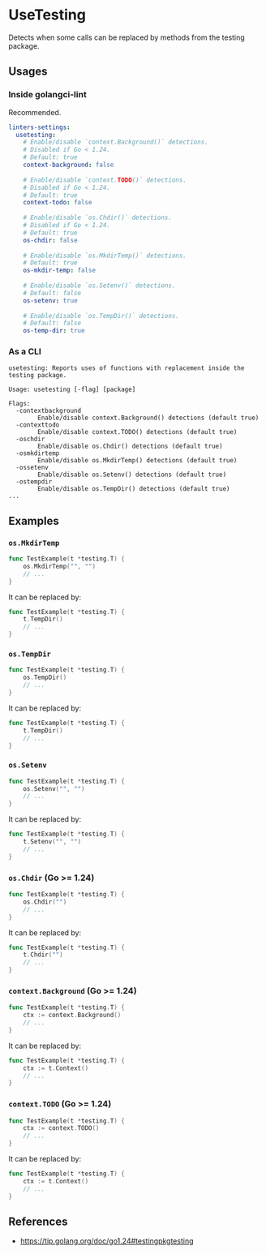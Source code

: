 # UseTesting

Detects when some calls can be replaced by methods from the testing package.

## Usages

### Inside golangci-lint

Recommended.

```yml
linters-settings:
  usetesting:
    # Enable/disable `context.Background()` detections.
    # Disabled if Go < 1.24.
    # Default: true
    context-background: false
    
    # Enable/disable `context.TODO()` detections.
    # Disabled if Go < 1.24.
    # Default: true
    context-todo: false
    
    # Enable/disable `os.Chdir()` detections.
    # Disabled if Go < 1.24.
    # Default: true
    os-chdir: false
    
    # Enable/disable `os.MkdirTemp()` detections.
    # Default: true
    os-mkdir-temp: false
    
    # Enable/disable `os.Setenv()` detections.
    # Default: false
    os-setenv: true
    
    # Enable/disable `os.TempDir()` detections.
    # Default: false
    os-temp-dir: true
```

### As a CLI

```
usetesting: Reports uses of functions with replacement inside the testing package.

Usage: usetesting [-flag] [package]

Flags:
  -contextbackground
        Enable/disable context.Background() detections (default true)
  -contexttodo
        Enable/disable context.TODO() detections (default true)
  -oschdir
        Enable/disable os.Chdir() detections (default true)
  -osmkdirtemp
        Enable/disable os.MkdirTemp() detections (default true)
  -ossetenv
        Enable/disable os.Setenv() detections (default true)
  -ostempdir
        Enable/disable os.TempDir() detections (default true)
...
```

## Examples

### `os.MkdirTemp`

```go
func TestExample(t *testing.T) {
	os.MkdirTemp("", "")
	// ...
}
```

It can be replaced by:

```go
func TestExample(t *testing.T) {
	t.TempDir()
    // ...
}
```

### `os.TempDir`

```go
func TestExample(t *testing.T) {
	os.TempDir()
	// ...
}
```

It can be replaced by:

```go
func TestExample(t *testing.T) {
	t.TempDir()
    // ...
}
```

### `os.Setenv`

```go
func TestExample(t *testing.T) {
	os.Setenv("", "")
	// ...
}
```

It can be replaced by:

```go
func TestExample(t *testing.T) {
	t.Setenv("", "")
    // ...
}
```

### `os.Chdir` (Go >= 1.24)

```go
func TestExample(t *testing.T) {
	os.Chdir("")
	// ...
}
```

It can be replaced by:

```go
func TestExample(t *testing.T) {
	t.Chdir("")
    // ...
}
```

### `context.Background` (Go >= 1.24)

```go
func TestExample(t *testing.T) {
    ctx := context.Background()
	// ...
}
```

It can be replaced by:

```go
func TestExample(t *testing.T) {
    ctx := t.Context()
    // ...
}
```

### `context.TODO` (Go >= 1.24)

```go
func TestExample(t *testing.T) {
    ctx := context.TODO()
	// ...
}
```

It can be replaced by:

```go
func TestExample(t *testing.T) {
    ctx := t.Context()
    // ...
}
```

## References

- https://tip.golang.org/doc/go1.24#testingpkgtesting
